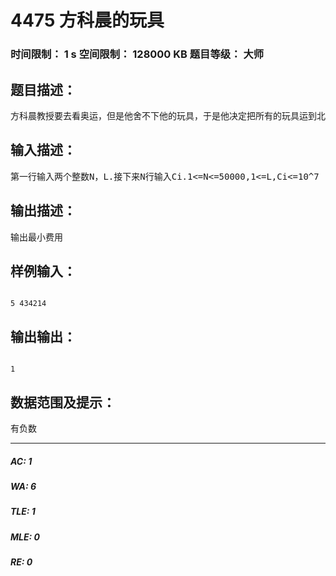 # 4475 方科晨的玩具   
### 时间限制： 1 s     空间限制： 128000 KB     题目等级： 大师  
## 题目描述：  

<pre>
方科晨教授要去看奥运，但是他舍不下他的玩具，于是他决定把所有的玩具运到北京。他使用自己的压缩器进行压缩，其可以将任意物品变成一堆，再放到一种特殊的一维容器中。方科晨教授有编号为1...N的N件玩具，第i件玩具经过压缩后变成一维长度为Ci.为了方便整理，方科晨教授要求在一个一维容器中的玩具编号是连续的。同时如果一个一维容器中有多个玩具，那么两件玩具之间要加入一个单位长度的填充物，形式地说如果将第i件玩具到第j个玩具放到一个容器中，那么容器的长度将为 x=j-i+Sigma(Ck) i<=K<=j 制作容器的费用与容器的长度有关，根据教授研究，如果容器长度为x,其制作费用为(X-L)^2.其中L是一个常量。方科晨教授不关心容器的数目，由于方科晨比较傻，它只能制作出任意长度的容器，甚至超过L，但她不能制作圆形容器。方科晨教授比较贪财，SO他希望费用最小.
</pre>
  
  
## 输入描述：  

<pre>
第一行输入两个整数N，L.接下来N行输入Ci.1<=N<=50000,1<=L,Ci<=10^7
</pre>
  
  
## 输出描述：  

<pre>
输出最小费用
</pre>
  
  
## 样例输入：  

<pre><code>
5 434214
</code></pre>
  
  
## 输出输出：  

<pre><code>
1
</code></pre>
  
  
## 数据范围及提示：  

<pre>
有负数
</pre>
  
  
***  

##### AC: 1  
##### WA: 6  
##### TLE: 1  
##### MLE: 0  
##### RE: 0  

